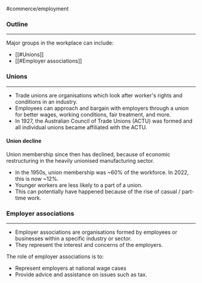 #commerce/employment 

### Outline
---
Major groups in the workplace can include:
- [[#Unions]]
- [[#Employer associations]]

### Unions
---
- Trade unions are organisations which look after worker's rights and conditions in an industry.
- Employees can approach and bargain with employers through a union for better wages, working conditions, fair treatment, and more.
- In 1927, the Australian Council of Trade Unions (ACTU) was formed and all individual unions became affiliated with the ACTU.


#### Union decline
Union membership since then has declined, because of economic restructuring in the heavily unionised manufacturing sector.

- In the 1950s, union membership was ~60% of the workforce. In 2022, this is now ~12%.
- Younger workers are less likely to a part of a union.
- This can potentially have happened because of the rise of casual / part-time work.


### Employer associations
---
- Employer associations are organisations formed by employees or businesses within a specific industry or sector. 
- They represent the interest and concerns of the employers.

The role of employer associations is to:
- Represent employers at national wage cases
- Provide advice and assistance on issues such as tax.




